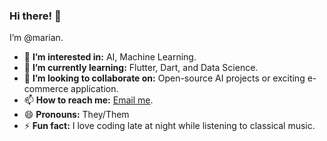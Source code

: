 ### Hi there! 👋
I’m @marian.

- 👀 **I’m interested in:** AI, Machine Learning.
- 🌱 **I’m currently learning:** Flutter, Dart, and Data Science.
- 💞️ **I’m looking to collaborate on:** Open-source AI projects or exciting e-commerce application.
- 📫 **How to reach me:** [Email me](mailto:arianmalik377.com).
- 😄 **Pronouns:** They/Them
- ⚡ **Fun fact:** I love coding late at night while listening to classical music.

<!---
marian-gif/marian-gif is a ✨ special ✨ repository because its `README.md` (this file) appears on your GitHub profile.
You can click the Preview link to take a look at your changes.
--->
